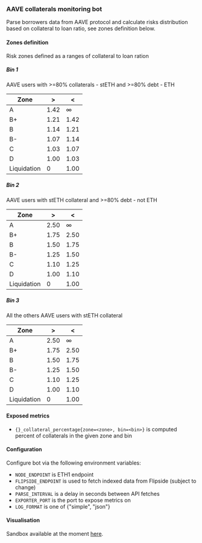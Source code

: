 ### AAVE collaterals monitoring bot

Parse borrowers data from AAVE protocol and calculate risks distribution 
based on collateral to loan ratio, see zones definition below.

#### Zones definition

Risk zones defined as a ranges of collateral to loan ration

##### Bin 1 

AAVE users with >=80% collaterals - stETH and  >=80% debt - ETH

| Zone        | >    | <    |
|-------------|------|------|
| A           | 1.42 | ∞    |
| B+          | 1.21 | 1.42 |
| B           | 1.14 | 1.21 |
| B-          | 1.07 | 1.14 |
| C           | 1.03 | 1.07 |
| D           | 1.00 | 1.03 |
| Liquidation | 0    | 1.00 |

##### Bin 2

AAVE users with stETH collateral and >=80% debt - not ETH

| Zone        | >    | <    |
|-------------|------|------|
| A           | 2.50 | ∞    |
| B+          | 1.75 | 2.50 |
| B           | 1.50 | 1.75 |
| B-          | 1.25 | 1.50 |
| C           | 1.10 | 1.25 |
| D           | 1.00 | 1.10 |
| Liquidation | 0    | 1.00 |

##### Bin 3

All the others AAVE users with stETH collateral

| Zone        | >    | <    |
|-------------|------|------|
| A           | 2.50 | ∞    |
| B+          | 1.75 | 2.50 |
| B           | 1.50 | 1.75 |
| B-          | 1.25 | 1.50 |
| C           | 1.10 | 1.25 |
| D           | 1.00 | 1.10 |
| Liquidation | 0    | 1.00 |

#### Exposed metrics

- `{}_collateral_percentage{zone=<zone>, bin=<bin>}` is computed percent of collaterals in the given zone and bin

#### Configuration

Configure bot via the following environment variables:

- `NODE_ENDPOINT` is ETH1 endpoint
- `FLIPSIDE_ENDPOINT` is used to fetch indexed data from Flipside (subject to change)
- `PARSE_INTERVAL` is a delay in seconds between API fetches
- `EXPORTER_PORT` is the port to expose metrics on
- `LOG_FORMAT` is one of {"simple", "json"}

#### Visualisation

Sandbox available at the moment [here](https://grafana.testnet.fi/d/-QOYQiY7z/aave-bot?orgId=2).
